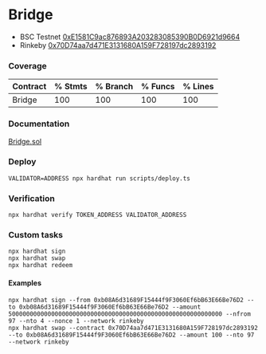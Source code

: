 # Bridge

* BSC Testnet [0xE1581C9ac876893A203283085390B0D6921d9664](https://testnet.bscscan.com/address/0xE1581C9ac876893A203283085390B0D6921d9664)
* Rinkeby [0x70D74aa7d471E3131680A159F728197dc2893192](https://rinkeby.etherscan.io/address/0x70D74aa7d471E3131680A159F728197dc2893192)

### Coverage

| Contract | % Stmts | % Branch | % Funcs | % Lines |
|----------|---------|----------|---------|---------|
| Bridge   | 100     | 100      | 100     | 100     |

### Documentation

[Bridge.sol](https://fedy1661.github.io/cross-network-bridge/#/contracts/Bridge.sol:Bridge)

### Deploy

```shell
VALIDATOR=ADDRESS npx hardhat run scripts/deploy.ts
```

### Verification

```shell
npx hardhat verify TOKEN_ADDRESS VALIDATOR_ADDRESS
```

### Custom tasks

```shell
npx hardhat sign
npx hardhat swap
npx hardhat redeem
```

#### Examples

```shell
npx hardhat sign --from 0xb08A6d31689F15444f9F3060Ef6bB63E66Be76D2 --to 0xb08A6d31689F15444f9F3060Ef6bB63E66Be76D2 --amount 500000000000000000000000000000000000000000000000000000000000 --nfrom 97 --nto 4 --nonce 1 --network rinkeby
npx hardhat swap --contract 0x70D74aa7d471E3131680A159F728197dc2893192 --to 0xb08A6d31689F15444f9F3060Ef6bB63E66Be76D2 --amount 100 --nto 97 --network rinkeby
```